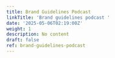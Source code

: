```yaml
---
title: Brand Guidelines Podcast
linkTitle: 'Brand guidelines podcast '
date: '2025-05-06T02:19:00Z'
weight: 1
description: No content
draft: false
ref: brand-guidelines-podcast
---
```


